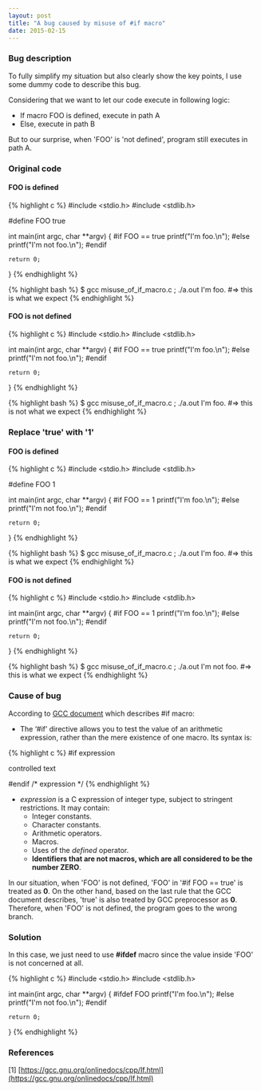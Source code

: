 ```yaml
---
layout: post
title: "A bug caused by misuse of #if macro"
date: 2015-02-15
---
```


### Bug description

To fully simplify my situation but also clearly show the key points, I use some dummy code to describe this bug.

Considering that we want to let our code execute in following logic:
* If macro FOO is defined, execute in path A
* Else, execute in path B

But to our surprise, when 'FOO' is 'not defined', program still executes in path A.

### Original code

#### FOO is defined
{% highlight c %}
#include <stdio.h>
#include <stdlib.h>

#define FOO	true

int main(int argc, char **argv)
{
#if FOO == true
	printf("I'm foo.\n");
#else
	printf("I'm not foo.\n");
#endif

	return 0;
}
{% endhighlight %}

{% highlight bash %}
$ gcc misuse_of_if_macro.c ; ./a.out
I'm foo.
#=> this is what we expect
{% endhighlight %}

#### FOO is not defined

{% highlight c %}
#include <stdio.h>
#include <stdlib.h>

int main(int argc, char **argv)
{
#if FOO == true
	printf("I'm foo.\n");
#else
	printf("I'm not foo.\n");
#endif

	return 0;
}
{% endhighlight %}

{% highlight bash %}
$ gcc misuse_of_if_macro.c ; ./a.out
I'm foo.
#=> this is not what we expect
{% endhighlight %}

### Replace 'true' with '1'

#### FOO is defined
{% highlight c %}
#include <stdio.h>
#include <stdlib.h>

#define FOO	1

int main(int argc, char **argv)
{
#if FOO == 1
	printf("I'm foo.\n");
#else
	printf("I'm not foo.\n");
#endif

	return 0;
}
{% endhighlight %}

{% highlight bash %}
$ gcc misuse_of_if_macro.c ; ./a.out
I'm foo.
#=> this is what we expect
{% endhighlight %}

#### FOO is not defined

{% highlight c %}
#include <stdio.h>
#include <stdlib.h>

int main(int argc, char **argv)
{
#if FOO == 1
	printf("I'm foo.\n");
#else
	printf("I'm not foo.\n");
#endif

	return 0;
}
{% endhighlight %}

{% highlight bash %}
$ gcc misuse_of_if_macro.c ; ./a.out
I'm not foo.
#=> this is what we expect
{% endhighlight %}

### Cause of bug

According to [GCC document](https://gcc.gnu.org/onlinedocs/cpp/If.html) which describes #if macro:

* The ‘#if’ directive allows you to test the value of an arithmetic expression, rather than the mere existence of one macro. Its syntax is:

{% highlight c %}
#if expression      

controlled text

#endif /* expression */
{% endhighlight %}

* _expression_ is a C expression of integer type, subject to stringent restrictions. It may contain:
  * Integer constants.
  * Character constants.
  * Arithmetic operators.
  * Macros.
  * Uses of the _defined_ operator.
  * __Identifiers that are not macros, which are all considered to be the number ZERO__.

In our situation, when 'FOO' is not defined, 'FOO' in '#if FOO == true' is treated as __0__. On the other hand, based on the last rule that the GCC document describes, 'true' is also treated by GCC preprocessor as __0__. Therefore, when 'FOO' is not defined, the program goes to the wrong branch.

### Solution

In this case, we just need to use __#ifdef__ macro since the value inside 'FOO' is not concerned at all.

{% highlight c %}
#include <stdio.h>
#include <stdlib.h>

int main(int argc, char **argv)
{
#ifdef FOO
	printf("I'm foo.\n");
#else
	printf("I'm not foo.\n");
#endif

	return 0;
}
{% endhighlight %}

### References
[1] [https://gcc.gnu.org/onlinedocs/cpp/If.html](https://gcc.gnu.org/onlinedocs/cpp/If.html)
